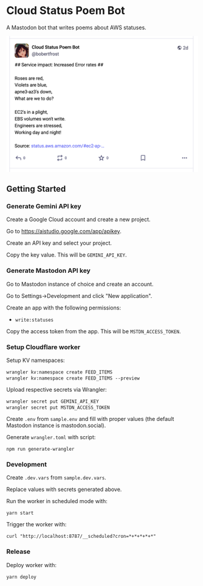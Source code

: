 # Cloud Status Poem Bot

A Mastodon bot that writes poems about AWS statuses.

![Mastodon toot of a poem written by the bot](docs/screenshot_02.png)

## Getting Started

### Generate Gemini API key

Create a Google Cloud account and create a new project.

Go to https://aistudio.google.com/app/apikey.

Create an API key and select your project.

Copy the key value. This will be `GEMINI_API_KEY`.

### Generate Mastodon API key

Go to Mastodon instance of choice and create an account.

Go to Settings->Development and click "New application".

Create an app with the following permissions:

- `write:statuses`

Copy the access token from the app. This will be `MSTDN_ACCESS_TOKEN`.

### Setup Cloudflare worker

Setup KV namespaces:

```
wrangler kv:namespace create FEED_ITEMS
wrangler kv:namespace create FEED_ITEMS --preview
```

Upload respective secrets via Wrangler:

```
wrangler secret put GEMINI_API_KEY
wrangler secret put MSTDN_ACCESS_TOKEN
```

Create `.env` from `sample.env` and fill with proper values (the default
Mastodon instance is mastodon.social).

Generate `wrangler.toml` with script:

```
npm run generate-wrangler
```

### Development

Create `.dev.vars` from `sample.dev.vars`.

Replace values with secrets generated above.

Run the worker in scheduled mode with:

```
yarn start
```

Trigger the worker with:

```
curl "http://localhost:8787/__scheduled?cron=*+*+*+*+*"
```

### Release

Deploy worker with:

```
yarn deploy
```
